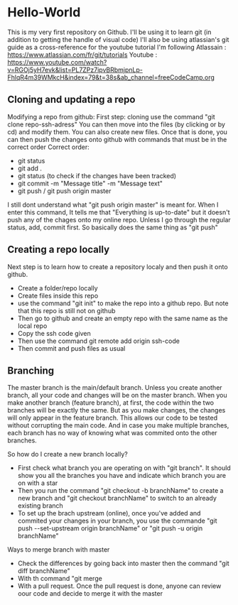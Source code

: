 # Hello-World
This is my very first repository on Github. I'll be using it to learn git (in addition to getting the handle of visual code)
I'll also be using atlassian's git guide as a cross-reference for the youtube tutorial I'm following
Atlassain : https://www.atlassian.com/fr/git/tutorials
Youtube : https://www.youtube.com/watch?v=RGOj5yH7evk&list=PL7ZPz7ipvBRbmjpnLp-FhlqR4m39WMkcH&index=79&t=38s&ab_channel=freeCodeCamp.org


## Cloning and updating a repo

Modifying a repo from github:
First step: cloning
use the command "git clone repo-ssh-adress"
You can then move into the files (by clicking or by cd) and modify them. You can also create new files.  Once that is done, you can then push the changes onto github with commands that must be in the correct order
Correct order:
- git status
- git add .
- git status (to check if the changes have been tracked)
- git commit -m "Message title" -m "Message text"
- git push / git push origin master

I still dont understand what "git push origin master" is meant for. When I enter this command, It tells me that "Everything is up-to-date" but it doesn't push any of the chages onto my online repo. Unless I go through the regular status, add, commit first. So basically does the same thing as "git push"

## Creating a repo locally 
Next step is to learn how to create a repository localy and then push it onto github.
- Create a folder/repo locally
- Create files inside this repo
- use the command "git init" to make the repo into a github repo. But note that this repo is still not on github 
- Then go to github and create an empty repo with the same name as the local repo
- Copy the ssh code given 
- Then use the command git remote add origin ssh-code
- Then commit and push files as usual

## Branching 
The master branch is the main/default branch. Unless you create another branch, all your code and changes will be on the master branch.
When you make another branch (feature branch), at first, the code within the two branches will be exactly the same. But as you make changes, the changes will only appear in the feature branch. This allows our code to be tested without corrupting the main code. 
And in case you make multiple branches, each branch has no way of knowing what was commited onto the other branches.

So how do I create a new branch locally?
- First check what branch you are operating on with "git branch". It should show you all the branches you have and indicate which branch you are on with a star 
- Then you run the command "git checkout -b branchName" to create a new branch and "git checkout branchName" to switch to an already existing branch
- To set up the brach upstream (online), once you've added and commited your changes in your branch, you use the commande "git push --set-upstream origin branchName" or "git push -u origin branchName"

Ways to merge branch with master 
- Check the differences by going back into master then the command "git diff branchName"
- With th command "git merge 
- With a pull request. 
Once the pull request is done, anyone can review oour code and decide to merge it with the master 

